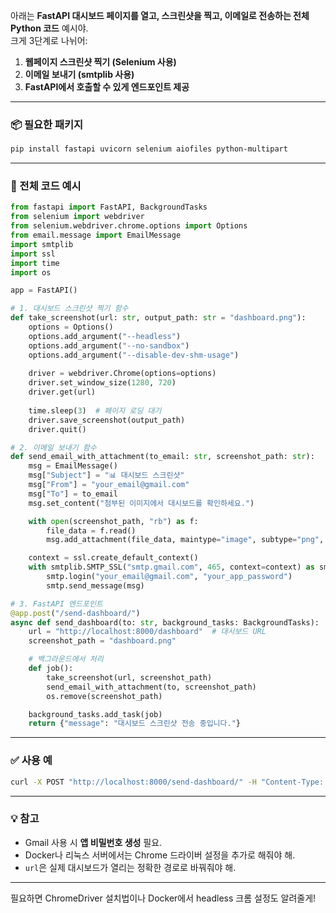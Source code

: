 아래는 **FastAPI 대시보드 페이지를 열고, 스크린샷을 찍고, 이메일로 전송하는 전체 Python 코드** 예시야.  
크게 3단계로 나뉘어:

1. **웹페이지 스크린샷 찍기 (Selenium 사용)**
2. **이메일 보내기 (smtplib 사용)**
3. **FastAPI에서 호출할 수 있게 엔드포인트 제공**

---

### 📦 필요한 패키지
```bash
pip install fastapi uvicorn selenium aiofiles python-multipart
```

---

### 🧠 전체 코드 예시

```python
from fastapi import FastAPI, BackgroundTasks
from selenium import webdriver
from selenium.webdriver.chrome.options import Options
from email.message import EmailMessage
import smtplib
import ssl
import time
import os

app = FastAPI()

# 1. 대시보드 스크린샷 찍기 함수
def take_screenshot(url: str, output_path: str = "dashboard.png"):
    options = Options()
    options.add_argument("--headless")
    options.add_argument("--no-sandbox")
    options.add_argument("--disable-dev-shm-usage")
    
    driver = webdriver.Chrome(options=options)
    driver.set_window_size(1280, 720)
    driver.get(url)
    
    time.sleep(3)  # 페이지 로딩 대기
    driver.save_screenshot(output_path)
    driver.quit()

# 2. 이메일 보내기 함수
def send_email_with_attachment(to_email: str, screenshot_path: str):
    msg = EmailMessage()
    msg["Subject"] = "📊 대시보드 스크린샷"
    msg["From"] = "your_email@gmail.com"
    msg["To"] = to_email
    msg.set_content("첨부된 이미지에서 대시보드를 확인하세요.")

    with open(screenshot_path, "rb") as f:
        file_data = f.read()
        msg.add_attachment(file_data, maintype="image", subtype="png", filename="dashboard.png")

    context = ssl.create_default_context()
    with smtplib.SMTP_SSL("smtp.gmail.com", 465, context=context) as smtp:
        smtp.login("your_email@gmail.com", "your_app_password")
        smtp.send_message(msg)

# 3. FastAPI 엔드포인트
@app.post("/send-dashboard/")
async def send_dashboard(to: str, background_tasks: BackgroundTasks):
    url = "http://localhost:8000/dashboard"  # 대시보드 URL
    screenshot_path = "dashboard.png"

    # 백그라운드에서 처리
    def job():
        take_screenshot(url, screenshot_path)
        send_email_with_attachment(to, screenshot_path)
        os.remove(screenshot_path)

    background_tasks.add_task(job)
    return {"message": "대시보드 스크린샷 전송 중입니다."}
```

---

### ✅ 사용 예
```bash
curl -X POST "http://localhost:8000/send-dashboard/" -H "Content-Type: application/json" -d '{"to": "받는사람이메일@example.com"}'
```

---

### 💡 참고
- Gmail 사용 시 **앱 비밀번호 생성** 필요.
- Docker나 리눅스 서버에서는 Chrome 드라이버 설정을 추가로 해줘야 해.
- `url`은 실제 대시보드가 열리는 정확한 경로로 바꿔줘야 해.

---

필요하면 ChromeDriver 설치법이나 Docker에서 headless 크롬 설정도 알려줄게!